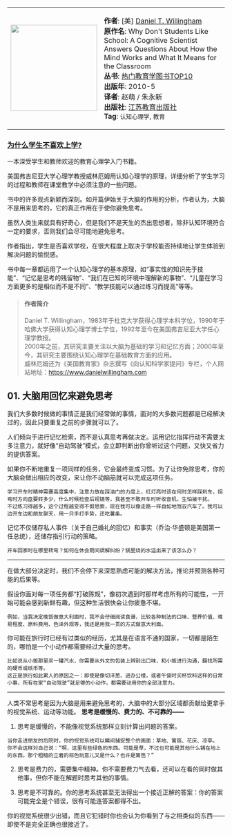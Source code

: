 <table>
<tr>
<td>
<img src="https://yamaeye.github.io/docs/img/books/为什么学生不喜欢上学.jpg" width=200px />
</td>
<td>
<p>
<b>作者</b>: [美] <a href="https://book.douban.com/subject_search?search_text=Daniel%20T.%20Willingham">Daniel T. Willingham</a>

<br/>
<b>原作名</b>: Why Don't Students Like School: A Cognitive Scientist Answers Questions About How the Mind Works and What It Means for the Classroom
<br/>
<b>丛书</b>: <a href="https://m.douban.com/subject_collection/ECZY5C5FA">热门教育学图书TOP10</a>
<br/>
<b>出版年</b>: 2010-5
<br/>
<b>译者</b>:
赵萌 / 朱永新
<br/>
<b>出版社</b>: <a href="https://book.douban.com/press/2336">江苏教育出版社</a>
<br/>
<b>Tag</b>: <code>认知心理学</code>, <code>教育</code>
<br/>
</p>
</td>
</tr>
</table>

### [为什么学生不喜欢上学?](https://book.douban.com/subject/4864832/)<!-- {docsify-ignore} -->

一本深受学生和教师欢迎的教育心理学入门书籍。

美国弗吉尼亚大学心理学教授威林厄姆用认知心理学的原理，详细分析了学生学习的过程和教师在课堂教学中必须注意的一些问题。

书中的许多观点新颖而深刻。如开篇伊始关于大脑的作用的分析，作者认为，大脑不是用来思考的，它的真正作用在于使你避免思考。

虽然人类生来就具有好奇心，但是我们不是天生的杰出思想者，除非认知环境符合一定的要求，否则我们会尽可能地避免思考。

作者指出，学生是否喜欢学校，在很大程度上取决于学校能否持续地让学生体验到解决问题的愉悦感。

书中每一章都运用了一个认知心理学的基本原理，如“事实性的知识先于技能”、“记忆是思考的残留物”、“我们在已知的环境中理解新的事物”、“儿童在学习方面更多的是相似而不是不同”、“教学技能可以通过练习而提高”等等。

>#### 作者简介<!-- {docsify-ignore} -->
>Daniel T. Willingham，1983年于杜克大学获得心理学本科学位，1990年于哈佛大学获得认知心理学博士学位，1992年至今在美国弗吉尼亚大学任心理学教授。  
>2000年之前，其研究主要关注以大脑为基础的学习和记忆方面；2000年至今，其研究主要围绕认知心理学在基础教育方面的应用。  
>威林厄姆还为《美国教育家》杂志撰写《向认知科学家提问》专栏，个人网站地址：https://www.danielwillingham.com  

## 01. 大脑用回忆来避免思考

我们大多数时候做的事情正是我们经常做的事情，面对的大多数问题都是已经解决过的，因此只要重复之前的步骤就可以了。

人们倾向于进行记忆检索，而不是认真思考再做决定。运用记忆指挥行动不需要太多注意力，就好像“自动驾驶”模式，会立即判断出你曾听过这个问题，又快又省力的提供答案。

如果你不断地重复一项同样的任务，它会最终变成习惯。为了让你免除思考，你的大脑会做出相应的改变，来让你不动脑筋就可以完成这项任务。

```
学习开车时精神需要高度集中，注意力放在踩油门的力度上，红灯亮时该在何时怎样踩刹车，拐弯时方向盘要转多少，什么时候检查后视镜等，我甚至不敢开车时听收音机，生怕被干扰。
不过练习得越多，这个过程越变得不假思索，现在我可以像走路一样自如地驾驭汽车了。我可以边开车边和朋友聊天，用一只手打手势，还吃薯条。
```
记忆不仅储存私人事件（关于自己婚礼的回忆）和事实（乔治·华盛顿是美国第一任总统），还储存指引行动的策略。
```
开车回家时在哪里转弯？如何在休会期间调解纠纷？锅里烧的水溢出来了该怎么办？
```

---

在做大部分决定时，我们不会停下来深思熟虑可能的解决方法，推论并预测各种可能的后果等。

假设你面对每一项任务都“打破陈规”，像初次遇到时那样考虑所有的可能性，一开始可能会感到新鲜有趣，但这种生活很快会让你疲惫不堪。
```
例如，当我决定晚饭做意大利面时，我不会仔细阅读食谱，比较各种制法的口味、营养价值、难易程度、原料费用、色泽外观等，我还是用我一贯的方式做意大利面。
```
你可能在旅行时已经有过类似的经历，尤其是在语言不通的国家，一切都是陌生的，哪怕是一个小动作都需要经过大量的思考。
```
比如说从小贩那里买一罐汽水，你需要从外文的包装上辨别出口味，和小贩进行沟通，翻找所需的硬币或纸币等。
这正是旅行如此累人的原因之一：即使是像切洋葱、进办公楼，或者午餐时买杯饮料这样的日常小事，所有在家“自动驾驶”就足够的小动作，都需要动用你的全部注意力。
```

---

人类不常思考是因为大脑是用来避免思考的，大脑中的大部分区域都贡献给更拿手的视觉系统、运动等功能。 
**思考是缓慢的、费力的、不可靠的——**
1. 思考是缓慢的，不能像视觉系统那样立刻计算出问题的答案。
```
当你走进朋友的后院时，你的视觉系统可以瞬间捕捉整个的画面：草地、篱笆、花床、凉亭。
你不会这样对自己说：“啊，这里有些绿色的东西。可能是草，不过也可能是其他什么铺在地上的东西。那个粗糙的立着的棕色玩意儿又是什么？也许是篱笆？”
```
2. 思考是费力的，需要集中精神。你不需要费力气去看，还可以在看的同时做其他事，但你不能在解题时思考其他的事情。

3. 思考是不可靠的。你的思考系统甚至无法得出一个接近正解的答案：你的答案可能完全是个错误，很有可能连答案都得不出。

你的视觉系统很少出错，而且它犯错时你也会认为你看到了与之相类似的东西——即使不是完全正确也很接近了。

